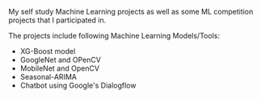 My self study Machine Learning projects as well as some ML competition projects that I participated in.

The projects include following Machine Learning Models/Tools:
* XG-Boost model
* GoogleNet and OPenCV
* MobileNet and OpenCV
* Seasonal-ARIMA
* Chatbot using Google's Dialogflow

